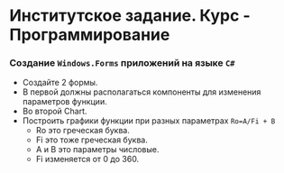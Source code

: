 # Институтское задание. Курс - Программирование  

### Создание `Windows.Forms` приложений на языке `C#`

- Создайте 2 формы.  
- В первой должны располагаться компоненты для изменения параметров функции.  
- Во второй Chart.  
- Построить графики функции при разных параметрах  `Ro=A/Fi + B`
   - Ro это греческая буква.  
   - Fi это тоже греческая буква.  
   - A и B это параметры числовые.  
   - Fi изменяется от 0 до 360.
